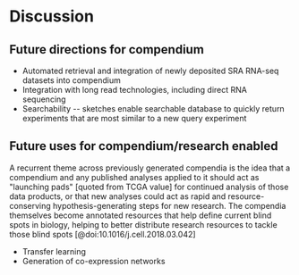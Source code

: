 # Discussion

## Future directions for compendium

+ Automated retrieval and integration of newly deposited SRA RNA-seq datasets into compendium
+ Integration with long read technologies, including direct RNA sequencing
+ Searchability -- sketches enable searchable database to quickly return experiments that are most similar to a new query experiment

## Future uses for compendium/research enabled

A recurrent theme across previously generated compendia is the idea that a compendium and any published analyses applied to it should act as "launching pads" [quoted from TCGA value] for continued analysis of those data products, or that new analyses could act as rapid and resource-conserving hypothesis-generating steps for new research.
The compendia themselves become annotated resources that help define current blind spots in biology, helping to better distribute research resources to tackle those blind spots [@doi:10.1016/j.cell.2018.03.042]

+ Transfer learning
+ Generation of co-expression networks